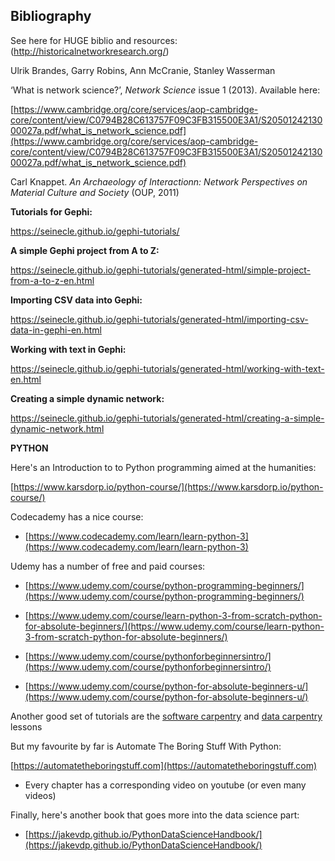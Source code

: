 ## Bibliography

See here for HUGE biblio and resources: (http://historicalnetworkresearch.org/)

Ulrik Brandes, Garry Robins, Ann McCranie, Stanley Wasserman

‘What is network science?’, _Network Science_ issue 1 (2013). Available here:

[https://www.cambridge.org/core/services/aop-cambridge-core/content/view/C0794B28C613757F09C3FB315500E3A1/S2050124213000027a.pdf/what_is_network_science.pdf](https://www.cambridge.org/core/services/aop-cambridge-core/content/view/C0794B28C613757F09C3FB315500E3A1/S2050124213000027a.pdf/what_is_network_science.pdf)

Carl Knappet. _An Archaeology of Interactionn: Network Perspectives on Material Culture and Society_ (OUP, 2011)

**Tutorials for Gephi:**

https://seinecle.github.io/gephi-tutorials/

**A simple Gephi project from A to Z:**

https://seinecle.github.io/gephi-tutorials/generated-html/simple-project-from-a-to-z-en.html

**Importing CSV data into Gephi:**

https://seinecle.github.io/gephi-tutorials/generated-html/importing-csv-data-in-gephi-en.html

**Working with text in Gephi:**

https://seinecle.github.io/gephi-tutorials/generated-html/working-with-text-en.html

**Creating a simple dynamic network:**

https://seinecle.github.io/gephi-tutorials/generated-html/creating-a-simple-dynamic-network.html

**PYTHON**

Here's an Introduction to to Python programming aimed at the humanities:

[https://www.karsdorp.io/python-course/](https://www.karsdorp.io/python-course/)

Codecademy has a nice course:

- [https://www.codecademy.com/learn/learn-python-3](https://www.codecademy.com/learn/learn-python-3)

Udemy has a number of free and paid courses:

- [https://www.udemy.com/course/python-programming-beginners/](https://www.udemy.com/course/python-programming-beginners/)

- [https://www.udemy.com/course/learn-python-3-from-scratch-python-for-absolute-beginners/](https://www.udemy.com/course/learn-python-3-from-scratch-python-for-absolute-beginners/)

- [https://www.udemy.com/course/pythonforbeginnersintro/](https://www.udemy.com/course/pythonforbeginnersintro/)

- [https://www.udemy.com/course/python-for-absolute-beginners-u/](https://www.udemy.com/course/python-for-absolute-beginners-u/)

Another good set of tutorials are the [software carpentry](https://software-carpentry.org/lessons/) and [data carpentry](https://datacarpentry.org/lessons/) lessons

But my favourite by far is Automate The Boring Stuff With Python:

[https://automatetheboringstuff.com](https://automatetheboringstuff.com)

- Every chapter has a corresponding video on youtube (or even many videos)

Finally, here's another book that goes more into the data science part:

- [https://jakevdp.github.io/PythonDataScienceHandbook/](https://jakevdp.github.io/PythonDataScienceHandbook/)
